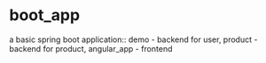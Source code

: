 # boot_app
a basic spring boot application::
demo - backend for user,
product - backend for product,
angular_app - frontend
